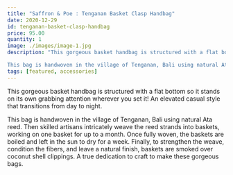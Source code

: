 ```yaml
---
title: "Saffron & Poe : Tenganan Basket Clasp Handbag"
date: 2020-12-29
id: tenganan-basket-clasp-handbag
price: 95.00
quantity: 1
image: ./images/image-1.jpg
description: "This gorgeous basket handbag is structured with a flat bottom so it stands on its own grabbing attention wherever you set it! An elevated casual style that transitions from day to night.

This bag is handwoven in the village of Tenganan, Bali using natural Ata reed. Then skilled artisans intricately weave the reed strands into baskets, working on one basket for up to a month. Once fully woven, the baskets are boiled and left in the sun to dry for a week. Finally, to strengthen the weave, condition the fibers, and leave a natural finish, baskets are smoked over coconut shell clippings. A true dedication to craft to make these gorgeous bags."
tags: [featured, accessories]
---
```


This gorgeous basket handbag is structured with a flat bottom so it stands on its own grabbing attention wherever you set it! An elevated casual style that transitions from day to night.

This bag is handwoven in the village of Tenganan, Bali using natural Ata reed. Then skilled artisans intricately weave the reed strands into baskets, working on one basket for up to a month. Once fully woven, the baskets are boiled and left in the sun to dry for a week. Finally, to strengthen the weave, condition the fibers, and leave a natural finish, baskets are smoked over coconut shell clippings. A true dedication to craft to make these gorgeous bags.

